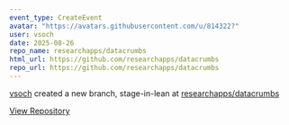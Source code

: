 ```yaml
---
event_type: CreateEvent
avatar: "https://avatars.githubusercontent.com/u/814322?"
user: vsoch
date: 2025-08-26
repo_name: researchapps/datacrumbs
html_url: https://github.com/researchapps/datacrumbs
repo_url: https://github.com/researchapps/datacrumbs
---
```


<a href='https://github.com/vsoch' target='_blank'>vsoch</a> created a new branch, stage-in-lean at <a href='https://github.com/researchapps/datacrumbs' target='_blank'>researchapps/datacrumbs</a>

<a href='https://github.com/researchapps/datacrumbs' target='_blank'>View Repository</a>